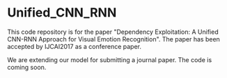# Unified_CNN_RNN
This code repository is for the paper "Dependency Exploitation: A Unified CNN-RNN Approach for Visual Emotion Recognition".
The paper has been accepted by IJCAI2017 as a conference paper.

We are extending our model for submitting a journal paper. The code is coming soon.
